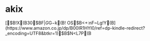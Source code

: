 # akix

[$B!X(B30$BF|$G$G$-$k(B! OS$B<+:nF~Lg!Y(B](https://www.amazon.co.jp/dp/B00IR1HYI0/ref=dp-kindle-redirect?_encoding=UTF8&btkr=1)$B$N<L7P(B
